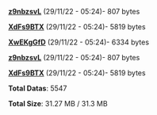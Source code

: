 [**z9nbzsvL**](/data/z9nbzsvL.txt) (29/11/22 - 05:24)- 807 bytes

[**XdFs9BTX**](/data/XdFs9BTX.txt) (29/11/22 - 05:24)- 5819 bytes

[**XwEKgGfD**](/data/XwEKgGfD.txt) (29/11/22 - 05:24)- 6334 bytes

[**z9nbzsvL**](/data/z9nbzsvL.txt) (29/11/22 - 05:24)- 807 bytes

[**XdFs9BTX**](/data/XdFs9BTX.txt) (29/11/22 - 05:24)- 5819 bytes

**Total Datas**: 5547

**Total Size**: 31.27 MB / 31.3 MB